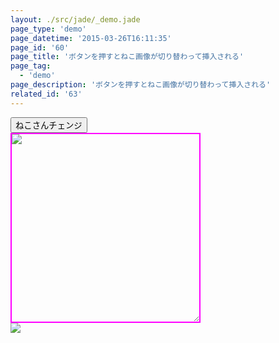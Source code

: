 ```yaml
---
layout: ./src/jade/_demo.jade
page_type: 'demo'
page_datetime: '2015-03-26T16:11:35'
page_id: '60'
page_title: 'ボタンを押すとねこ画像が切り替わって挿入される'
page_tag:
  - 'demo'
page_description: 'ボタンを押すとねこ画像が切り替わって挿入される'
related_id: '63'
---
```

<style>
.wrap{
  position: relative;
  width: 300px;
  height: 300px;
}

.inner{
  position: absolute;
  top: 0;
  right: 0;
  bottom: 0;
  left: 0;
  margin: auto;

  width: 100px;
  height: 100px;
}

/* for Debug */
.wrap{
  border: 2px solid magenta;
  resize: both;
  overflow: hidden;
}

.inner{
  border: 2px solid navy;
  background-color: skyblue;
  overflow:hidden;
  resize:both;
}
</style>

<div>
    <button id="js-changeKitten">ねこさんチェンジ</button>
</div>

<div class="wrap">
    <img id="js-kitten" src="https://placekitten.com/g/300/500">
</div>

<div class="preview">
    <img id="js-preview" src="https://placekitten.com/g/300/500">
</div>

<script>
(function(){
    var change = document.querySelectorAll('#js-changeKitten')[0];
    var kitten = document.querySelectorAll('#js-kitten')[0];
    var preview = document.querySelectorAll('#js-preview')[0];
    var kittenPath = '';

    var makeRandumNum = function(){
        var num = Math.floor(Math.random() * 10);
        if(num <= 1){
            return '200';
        } else {
            return num+'00';
        }
    };

    var makeKittenImage = function(){
        var path = 'https://placekitten.com/g/';
        var num1 = makeRandumNum();
        var num2 = makeRandumNum();

        if(num1 == 200 && num2 == 200){
            num1 = "500"
            num2 = "700"
        }

        kittenPath = path+num1+'/'+num2;
        return;
    };

    change.addEventListener('click', function(){
        makeKittenImage();
        kitten.setAttribute('src', kittenPath);
        preview.setAttribute('src', kittenPath);
    }, false);
})();
</script>
